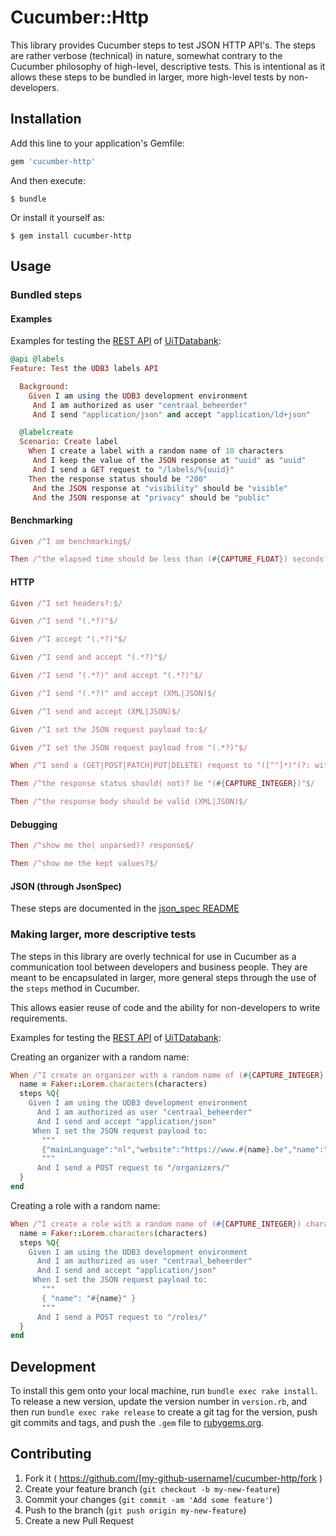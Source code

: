 # Cucumber::Http

This library provides Cucumber steps to test JSON HTTP API's. The
steps are rather verbose (technical) in nature, somewhat contrary to the
Cucumber philosophy of high-level, descriptive tests. This is intentional as
it allows these steps to be bundled in larger, more high-level tests by
non-developers.

## Installation

Add this line to your application's Gemfile:

```ruby
gem 'cucumber-http'
```

And then execute:

    $ bundle

Or install it yourself as:

    $ gem install cucumber-http

## Usage

### Bundled steps

#### Examples

Examples for testing the [REST API](https://apidoc.uitdatabank.be) of
[UiTDatabank](https://www.uitdatabank.be):

```ruby
@api @labels
Feature: Test the UDB3 labels API

  Background:
    Given I am using the UDB3 development environment
     And I am authorized as user "centraal_beheerder"
     And I send "application/json" and accept "application/ld+json"

  @labelcreate
  Scenario: Create label
    When I create a label with a random name of 10 characters
     And I keep the value of the JSON response at "uuid" as "uuid"
     And I send a GET request to "/labels/%{uuid}"
    Then the response status should be "200"
     And the JSON response at "visibility" should be "visible"
     And the JSON response at "privacy" should be "public"
```

#### Benchmarking

```ruby
Given /^I am benchmarking$/
```

```ruby
Then /^the elapsed time should be less than (#{CAPTURE_FLOAT}) seconds?$/
```

#### HTTP

```ruby
Given /^I set headers?:$/
```

```ruby
Given /^I send "(.*?)"$/
```

```ruby
Given /^I accept "(.*?)"$/
```

```ruby
Given /^I send and accept "(.*?)"$/
```

```ruby
Given /^I send "(.*?)" and accept "(.*?)"$/
```

```ruby
Given /^I send "(.*?)" and accept (XML|JSON)$/
```

```ruby
Given /^I send and accept (XML|JSON)$/
```

```ruby
Given /^I set the JSON request payload to:$/
```

```ruby
Given /^I set the JSON request payload from "(.*?)"$/
```

```ruby
When /^I send a (GET|POST|PATCH|PUT|DELETE) request to "([^"]*)"(?: with parameters?:)?$/
```

```ruby
Then /^the response status should( not)? be "(#{CAPTURE_INTEGER})"$/
```

```ruby
Then /^the response body should be valid (XML|JSON)$/
```

#### Debugging

```ruby
Then /^show me the( unparsed)? response$/
```

```ruby
Then /^show me the kept values?$/
```

#### JSON (through JsonSpec)

These steps are documented in the [json_spec README](https://github.com/collectiveidea/json_spec#cucumber)

### Making larger, more descriptive tests

The steps in this library are overly technical for use in Cucumber as a communication
tool between developers and business people. They are meant to be encapsulated in
larger, more general steps through the use of the `steps` method in Cucumber.

This allows easier reuse of code and the ability for non-developers to write
requirements.

Examples for testing the [REST API](https://apidoc.uitdatabank.be) of
[UiTDatabank](https://www.uitdatabank.be):

Creating an organizer with a random name:
```ruby
When /^I create an organizer with a random name of (#{CAPTURE_INTEGER}) characters?$/ do |characters|
  name = Faker::Lorem.characters(characters)
  steps %Q{
    Given I am using the UDB3 development environment
      And I am authorized as user "centraal_beheerder"
      And I send and accept "application/json"
     When I set the JSON request payload to:
       """
       {"mainLanguage":"nl","website":"https://www.#{name}.be","name":"#{name}","contact":[]}
       """
      And I send a POST request to "/organizers/"
  }
end
```

Creating a role with a random name:
```ruby
When /^I create a role with a random name of (#{CAPTURE_INTEGER}) characters?$/ do |characters|
  name = Faker::Lorem.characters(characters)
  steps %Q{
    Given I am using the UDB3 development environment
      And I am authorized as user "centraal_beheerder"
      And I send and accept "application/json"
     When I set the JSON request payload to:
       """
       { "name": "#{name}" }
       """
      And I send a POST request to "/roles/"
  }
end
```

## Development

To install this gem onto your local machine, run `bundle exec rake install`. To release a new version, update the version number in `version.rb`, and then run `bundle exec rake release` to create a git tag for the version, push git commits and tags, and push the `.gem` file to [rubygems.org](https://rubygems.org).

## Contributing

1. Fork it ( https://github.com/[my-github-username]/cucumber-http/fork )
2. Create your feature branch (`git checkout -b my-new-feature`)
3. Commit your changes (`git commit -am 'Add some feature'`)
4. Push to the branch (`git push origin my-new-feature`)
5. Create a new Pull Request
